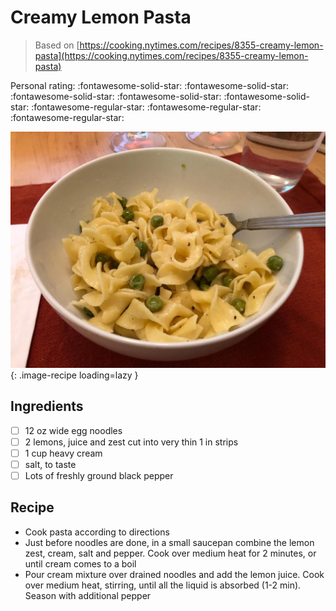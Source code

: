 <!-- Needs Manual Review -->

# Creamy Lemon Pasta

> Based on [https://cooking.nytimes.com/recipes/8355-creamy-lemon-pasta](https://cooking.nytimes.com/recipes/8355-creamy-lemon-pasta)

<!-- {cts} rating=2; (User can specify rating on scale of 1-5) -->

Personal rating: :fontawesome-solid-star: :fontawesome-solid-star: :fontawesome-solid-star: :fontawesome-solid-star: :fontawesome-solid-star: :fontawesome-regular-star: :fontawesome-regular-star: :fontawesome-regular-star:

<!-- {cte} -->

<!-- {cts} name_image=creamy_lemon_pasta.jpeg; (User can specify image name) -->

![creamy_lemon_pasta.jpeg](./creamy_lemon_pasta.jpeg){: .image-recipe loading=lazy }

<!-- {cte} -->

## Ingredients

* [ ] 12 oz wide egg noodles
* [ ] 2 lemons, juice and zest cut into very thin 1 in strips
* [ ] 1 cup heavy cream
* [ ] salt, to taste
* [ ] Lots of freshly ground black pepper

## Recipe

* Cook pasta according to directions
* Just before noodles are done, in a small saucepan combine the lemon zest, cream, salt and pepper. Cook over medium heat for 2 minutes, or until cream comes to a boil
* Pour cream mixture over drained noodles and add the lemon juice. Cook over medium heat, stirring, until all the liquid is absorbed (1-2 min). Season with additional pepper
